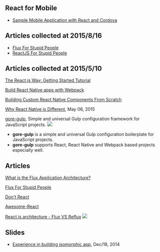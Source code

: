 ## React for Mobile

- [Sample Mobile Application with React and Cordova](http://coenraets.org/blog/2014/12/sample-mobile-application-with-react-and-cordova/)

## Articles collected at 2015/8/16

- [Flux For Stupid People](http://blog.andrewray.me/flux-for-stupid-people/)
- [ReactJS For Stupid People](http://blog.andrewray.me/reactjs-for-stupid-people/)

## Articles collected at 2015/5/10

[The React.js Way: Getting Started Tutorial](http://blog.risingstack.com/the-react-way-getting-started-tutorial/?utm_source=Facebook&utm_medium=reactjs&utm_campaign=reactguide)

[Build React Native apps with Webpack](https://github.com/mjohnston/react-native-webpack-server)

[Building Custom React Native Components From Scratch](http://moduscreate.com/react_native_custom_components_ios/)

[Why React Native is Different](http://jlongster.com/Why-React-Native-is-Different), May 06, 2015

[gore-gulp](https://github.com/goreutils/gore-gulp), Simple and universal Gulp configuration framework for JavaScript projects.
![](https://camo.githubusercontent.com/cfcc2275cc2cd92d4d6390ba80e1c56961e31c45/68747470733a2f2f63646e2e7261776769742e636f6d2f676f72657574696c732f676f72657574696c732e6769746875622e696f2f653065653637653837323538306432336332376139656235663961623365386366336564373265642f6173736574732f676f72652d67756c702e706e67)

- **gore-gulp** is a simple and universal Gulp configuration boilerplate for JavaScript projects.
- **gore-gulp** supports React, React Native and Webpack based projects especially well.


## Articles

[What is the Flux Application Architecture?](https://medium.com/brigade-engineering/what-is-the-flux-application-architecture-b57ebca85b9e)

[Flux For Stupid People](http://blog.andrewray.me/flux-for-stupid-people/)

[Don't React](http://staltz.com/dont-react/#/)

[Awesome-React](https://github.com/enaqx/awesome-react)

[React.js architecture - Flux VS Reflux](http://blog.krawaller.se/posts/react-js-architecture-flux-vs-reflux/)
![](http://blog.krawaller.se/img/flux-diagram.png)

## Slides

- [Experience in building isomorphic app](https://speakerdeck.com/yhsiang/experience-in-building-isomorphic-app), Dec/18, 2014